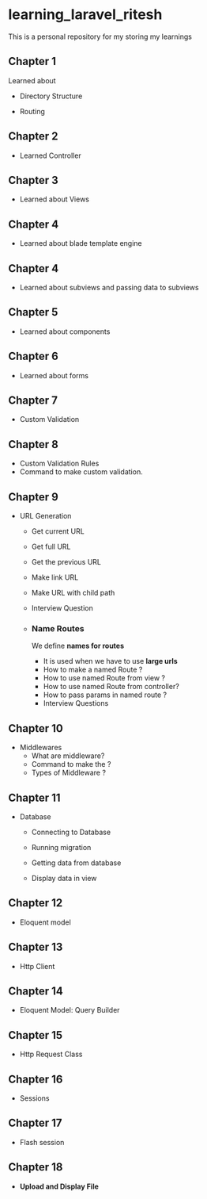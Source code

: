# learning_laravel_ritesh

This is a personal repository for my storing my learnings

## Chapter 1

Learned about

- Directory Structure

- Routing

## Chapter 2

- Learned Controller

## Chapter 3

- Learned about Views

## Chapter 4

- Learned about blade template engine

## Chapter 4

- Learned about subviews and passing data to subviews

## Chapter 5

- Learned about components

## Chapter 6

- Learned about forms

## Chapter 7

- Custom Validation

## Chapter 8

- Custom Validation Rules
- Command to make custom validation.

## Chapter 9

- URL Generation
  
  - Get current URL
  
  - Get full URL
  
  - Get the previous URL
  
  - Make link URL
  
  - Make URL with child path
  
  - Interview Question
  
  - ### Name Routes
    
    We define **names for routes** 
    
    - It is used when we have to use **large urls**
    - How to make a named Route ?
    - How to use named Route from view ?
    - How to use named Route from controller?
    - How to pass params in named route ?
    - Interview Questions

## Chapter 10

- Middlewares
  - What are middleware?
  - Command to make the ?
  - Types of Middleware ?

## Chapter 11

- Database
  
  - Connecting to Database
  
  - Running migration
  
  - Getting data from database
  
  - Display data in view

## Chapter 12

- Eloquent model

## Chapter 13

- Http Client

## Chapter 14

- Eloquent Model: Query Builder

## Chapter 15

- Http Request Class

## Chapter 16

- Sessions

## Chapter 17

- Flash session

## Chapter 18

- **Upload and Display File**
